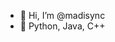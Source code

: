 - 👋 Hi, I’m @madisync
- 🌱 Python, Java, C++

<!---
madisync/madisync is a ✨ special ✨ repository because its `README.md` (this file) appears on your GitHub profile.
You can click the Preview link to take a look at your changes.
--->
